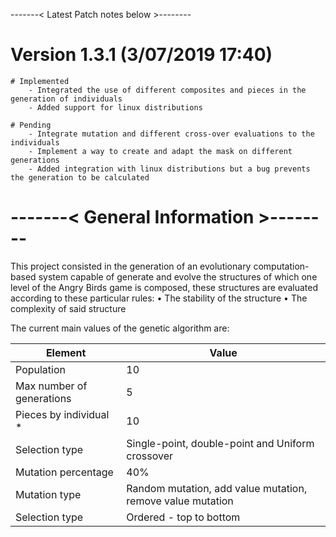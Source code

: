 -------< Latest Patch notes below >-------- 

# Version 1.3.1 (3/07/2019 17:40)
    # Implemented
        - Integrated the use of different composites and pieces in the generation of individuals
        - Added support for linux distributions
    
    # Pending
        - Integrate mutation and different cross-over evaluations to the individuals
        - Implement a way to create and adapt the mask on different generations
        - Added integration with linux distributions but a bug prevents the generation to be calculated


# -------< General Information >-------- 
This project consisted in the generation of an evolutionary computation-based system capable of generate and evolve the structures of which one level of the Angry Birds game is composed, these structures are evaluated according to these particular rules:
•	The stability of the structure
•	The complexity of said structure

The current main values of the genetic algorithm are:

| Element  | Value |
| ------------- | ------------- |
| Population  | 10  |
| Max number of generations  | 5  |
| Pieces by individual *  | 10  |
| Selection type  |  Single-point, double-point and Uniform crossover  |
| Mutation percentage  | 40%  |
| Mutation type  | Random mutation, add value mutation, remove value mutation  |
| Selection type  | Ordered - top to bottom  |
